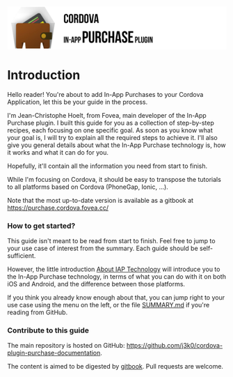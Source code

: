 ![](./assets/banner.jpg)

# Introduction

Hello reader! You're about to add In-App Purchases to your Cordova Application, let this be your guide in the process.

I'm Jean-Christophe Hoelt, from Fovea, main developer of the In-App Purchase plugin. I built this guide for you as a collection of step-by-step recipes, each focusing on one specific goal. As soon as you know what your goal is, I will try to explain all the required steps to achieve it. I'll also give you general details about what the In-App Purchase technology is, how it works and what it can do for you.

Hopefully, it'll contain all the information you need from start to finish.

While I'm focusing on Cordova, it should be easy to transpose the tutorials to all platforms based on Cordova \(PhoneGap, Ionic, ...\).

Note that the most up-to-date version is available as a gitbook at https://purchase.cordova.fovea.cc/

### How to get started?

This guide isn't meant to be read from start to finish. Feel free to jump to your use case of interest from the summary. Each guide should be self-sufficient.

However, the little introduction [About IAP Technology](introduction/generalities-about-iap-technology.md) will introduce you to the In-App Purchase technology, in terms of what you can do with it on both iOS and Android, and the difference between those platforms.

If you think you already know enough about that, you can jump right to your use case using the menu on the left, or the file [SUMMARY.md](SUMMARY.md) if you're reading from GitHub.

### Contribute to this guide

The main repository is hosted on GitHub: https://github.com/j3k0/cordova-plugin-purchase-documentation.

The content is aimed to be digested by [gitbook](https://gitbook.com). Pull requests are welcome.

